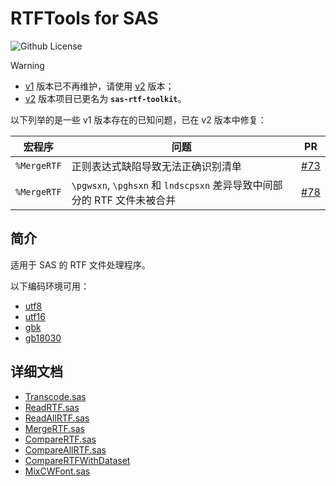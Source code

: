 # RTFTools for SAS

![Github License](https://img.shields.io/github/license/Snoopy1866/sas-rtf-toolkit)

> [!WARNING]
>
> - [v1](https://github.com/Snoopy1866/sas-rtf-toolkit/tree/v1) 版本已不再维护，请使用 [v2](https://github.com/Snoopy1866/sas-rtf-toolkit/tree/v2) 版本；
> - [v2](https://github.com/Snoopy1866/sas-rtf-toolkit/tree/v2) 版本项目已更名为 **`sas-rtf-toolkit`**。

以下列举的是一些 v1 版本存在的已知问题，已在 v2 版本中修复：

| 宏程序      | 问题                                                                    | PR                                                           |
| ----------- | ----------------------------------------------------------------------- | ------------------------------------------------------------ |
| `%MergeRTF` | 正则表达式缺陷导致无法正确识别清单                                      | [#73](https://github.com/Snoopy1866/sas-rtf-toolkit/pull/73) |
| `%MergeRTF` | `\pgwsxn`, `\pghsxn` 和 `lndscpsxn` 差异导致中间部分的 RTF 文件未被合并 | [#78](https://github.com/Snoopy1866/sas-rtf-toolkit/pull/78) |

## 简介

适用于 SAS 的 RTF 文件处理程序。

以下编码环境可用：

- [utf8](src/utf8/)
- [utf16](src/utf16/)
- [gbk](src/gbk/)
- [gb18030](src/gb18030/)

## 详细文档

- [Transcode.sas](docs/Transcode.md)
- [ReadRTF.sas](docs/ReadRTF.md)
- [ReadAllRTF.sas](docs/ReadAllRTF.md)
- [MergeRTF.sas](docs/MergeRTF.md)
- [CompareRTF.sas](docs/CompareRTF.md)
- [CompareAllRTF.sas](docs/CompareAllRTF.md)
- [CompareRTFWithDataset](docs/CompareRTFWithDataset.md)
- [MixCWFont.sas](docs/MixCWFont.md)
